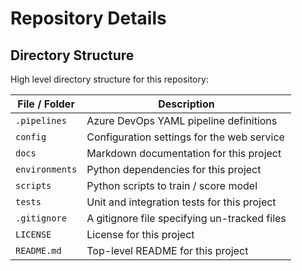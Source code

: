 # Repository Details

## Directory Structure

High level directory structure for this repository:

| File / Folder  | Description                                  |
| -------------- | -------------------------------------------- |
| `.pipelines`   | Azure DevOps YAML pipeline definitions       |
| `config`       | Configuration settings for the web service   |
| `docs`         | Markdown documentation for this project      |
| `environments` | Python dependencies for this project         |
| `scripts`      | Python scripts to train / score model        |
| `tests`        | Unit and integration tests for this project  |
| `.gitignore`   | A gitignore file specifying un-tracked files |
| `LICENSE`      | License for this project                     |
| `README.md`    | Top-level README for this project            |
